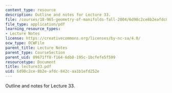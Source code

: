 ```yaml
---
content_type: resource
description: Outline and notes for Lecture 33.
file: /courses/18-965-geometry-of-manifolds-fall-2004/6d98c2ce8b2eafdc842caa1b1efd252e_lecture33.pdf
file_type: application/pdf
learning_resource_types:
- Lecture Notes
license: https://creativecommons.org/licenses/by-nc-sa/4.0/
ocw_type: OCWFile
parent_title: Lecture Notes
parent_type: CourseSection
parent_uid: 09671ff8-f164-6db8-195c-1bcfefe5f599
resourcetype: Document
title: lecture33.pdf
uid: 6d98c2ce-8b2e-afdc-842c-aa1b1efd252e
---
```

Outline and notes for Lecture 33.